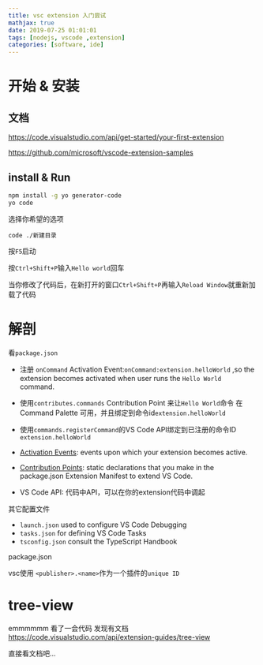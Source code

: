 ```yaml
---
title: vsc extension 入门尝试
mathjax: true
date: 2019-07-25 01:01:01
tags: [nodejs, vscode ,extension]
categories: [software, ide]
---
```


# 开始 & 安装

## 文档

https://code.visualstudio.com/api/get-started/your-first-extension

https://github.com/microsoft/vscode-extension-samples

## install & Run

```bash
npm install -g yo generator-code
yo code
```

选择你希望的选项

`code ./新建目录`

按`F5`启动

按`Ctrl+Shift+P`输入`Hello world`回车

当你修改了代码后，在新打开的窗口`Ctrl+Shift+P`再输入`Reload Window`就重新加载了代码

# 解剖

看`package.json`

 * 注册 `onCommand` Activation Event:`onCommand:extension.helloWorld` ,so the extension becomes activated when user runs the `Hello World` command.
 * 使用`contributes.commands` Contribution Point 来让`Hello World`命令 在Command Palette 可用，并且绑定到命令id`extension.helloWorld`
 * 使用`commands.registerCommand`的VS Code API绑定到已注册的命令ID `extension.helloWorld`

 * [Activation Events](https://code.visualstudio.com/api/references/activation-events): events upon which your extension becomes active.
 * [Contribution Points](https://code.visualstudio.com/api/references/contribution-points): static declarations that you make in the package.json Extension Manifest to extend VS Code.
 * VS Code API: 代码中API，可以在你的extension代码中调起

其它配置文件

 * `launch.json` used to configure VS Code Debugging
 * `tasks.json` for defining VS Code Tasks
 * `tsconfig.json` consult the TypeScript Handbook

package.json

vsc使用 `<publisher>.<name>`作为一个插件的`unique ID`




# tree-view

emmmmmm 看了一会代码 发现有文档 https://code.visualstudio.com/api/extension-guides/tree-view

直接看文档吧...


